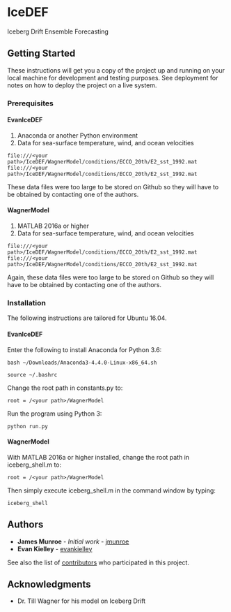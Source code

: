 # IceDEF
Iceberg Drift Ensemble Forecasting

## Getting Started
These instructions will get you a copy of the project up and running on your local machine for development and testing purposes. See deployment for notes on how to deploy the project on a live system.

### Prerequisites

#### EvanIceDEF
1. Anaconda or another Python environment
2. Data for sea-surface temperature, wind, and ocean velocities
```
file:///<your path>/IceDEF/WagnerModel/conditions/ECCO_20th/E2_sst_1992.mat
file:///<your path>/IceDEF/WagnerModel/conditions/ECCO_20th/E2_sst_1992.mat
```
These data files were too large to be stored on Github so they will have to be obtained by contacting one of the authors.

#### WagnerModel
1. MATLAB 2016a or higher
2. Data for sea-surface temperature, wind, and ocean velocities
```
file:///<your path>/IceDEF/WagnerModel/conditions/ECCO_20th/E2_sst_1992.mat
file:///<your path>/IceDEF/WagnerModel/conditions/ECCO_20th/E2_sst_1992.mat
```
Again, these data files were too large to be stored on Github so they will have to be obtained by contacting one of the authors.

### Installation
The following instructions are tailored for Ubuntu 16.04.

#### EvanIceDEF
Enter the following to install Anaconda for Python 3.6:
```
bash ~/Downloads/Anaconda3-4.4.0-Linux-x86_64.sh
```
```
source ~/.bashrc
```
Change the root path in constants.py to:
```
root = /<your path>/WagnerModel
```
Run the program using Python 3:
```
python run.py
```

#### WagnerModel
With MATLAB 2016a or higher installed, change the root path in iceberg_shell.m to:
```
root = /<your path>/WagnerModel
```
Then simply execute iceberg_shell.m in the command window by typing:
```
iceberg_shell
```
<!---
### Viewing Output

#### EvanIceDEF



#### WagnerModel


## Built With

* [Dropwizard](http://www.dropwizard.io/1.0.2/docs/) - The web framework used
* [Maven](https://maven.apache.org/) - Dependency Management
* [ROME](https://rometools.github.io/rome/) - Used to generate RSS Feeds

--->

<!---
## Contributing

Please read [CONTRIBUTING.md](https://gist.github.com/PurpleBooth/b24679402957c63ec426) for details on our code of conduct, and the process for submitting pull requests to us.

## Versioning

We use [SemVer](http://semver.org/) for versioning. For the versions available, see the [tags on this repository](https://github.com/your/project/tags). 
--->

## Authors

* **James Munroe** - *Initial work* - [jmunroe](https://github.com/jmunroe)
* **Evan Kielley** - [evankielley](https://github.com/evankielley)

See also the list of [contributors](https://github.com/jmunroe/IceDEF/contributors) who participated in this project.

<!---
## License

This project is licensed under the MIT License - see the [LICENSE.md](LICENSE.md) file for details

--->

## Acknowledgments

* Dr. Till Wagner for his model on Iceberg Drift
